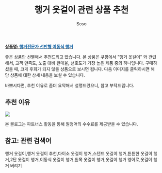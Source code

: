 ﻿---
layout: post
title:  "행거 옷걸이 관련 상품 추천"
author: Soso
categories: [ 가구/인테리어 ]
tags: [행거 옷걸이,행거 옷걸이 추천,다이소 옷걸이 행거,스탠드 옷걸이 행거,튼튼한 옷걸이 행거,2단 옷걸이 행거,이동식 옷걸이 행거,원목 옷걸이 행거,옷걸이 행거 영어로,옷걸이 행거 버리기]
image: https://ads-partners.coupang.com/image1/M93LZj4Ktt_blqL0MxS0LqkLzNyfTTShKtTVQpzX6ILmz_4tl0qW49ENC4haZ-SOzHfjb1h77GaTTPb_KUW3-u1Ktb4OIS6v0C912C5jAdqKIK3GveUHd_qx73nE9-XWUEtgYVUBf0Wbae3Wm9PHrJAi3yuL0QopfdVZ53vWkc3rVW1sh-wRVABfJs50W4cCJv4ciiOm_ICmMxzHLdi_s9CQlg7zNgXoamxf4gE7g4r-8-xkSN1Wk3PAGZqZM_yY7aBjD4I7G_tO8301KXf8TQ== 
description: "쿠팡에서 행거 옷걸이 관련 상품으로 가장 고객 선호도가 높은 제품 중 하나입니다."
---

<a href="https://link.coupang.com/re/AFFSDP?lptag=AF5673682&pageKey=6398938175&itemId=13674953784&vendorItemId=3012791113&traceid=V0-153-3e8ff879b432c683&requestid=20231102082118085250946584&token=31850C%7CMIXED"><b>상품명: <font color='#01579B'>행거전문가 선반형 이동식 행거</font></b></a>

좋은 상품만 선별해서 추천드리고 있습니다.
본 상품은 쿠팡에서 "행거 옷걸이" 와 관련해서, 고객 만족도, 노출 대비 판매율, 선호도가 가장 높은 제품 중의 하나입니다.
구매하셨을 때, 크게 후회가 되지 않을 상품으로 보시면 됩니다. 
다음 이미지를 클릭하시면 해당 상품에 대한 상세 내용을 보실 수 있습니다.

바쁘시다면, 추천 이유로 좀더 요약해서 설명드렸으니, 참고 부탁드립니다.

## 추천 이유 

<a href="https://link.coupang.com/re/AFFSDP?lptag=AF5673682&pageKey=6398938175&itemId=13674953784&vendorItemId=3012791113&traceid=V0-153-3e8ff879b432c683&requestid=20231102082118085250946584&token=31850C%7CMIXED"><img src="https://thumbnail9.coupangcdn.com/thumbnails/remote/q89/image/retail/images/991328460335276-6c8a752b-3836-4748-9514-5bf7dd14583f.jpg"></a> 

본 블로그는 파트너스 활동을 통해 일정액의 수수료를 제공받을 수 있습니다.

## 참고: 관련 검색어    
행거 옷걸이,행거 옷걸이 추천,다이소 옷걸이 행거,스탠드 옷걸이 행거,튼튼한 옷걸이 행거,2단 옷걸이 행거,이동식 옷걸이 행거,원목 옷걸이 행거,옷걸이 행거 영어로,옷걸이 행거 버리기